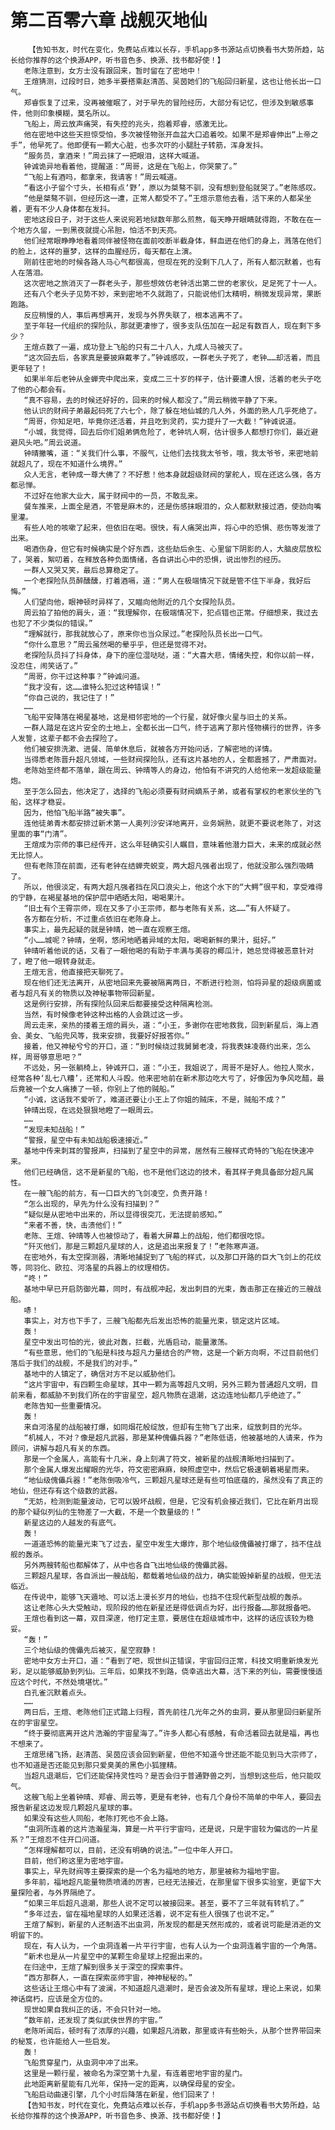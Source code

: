 # 第二百零六章 战舰灭地仙
        【告知书友，时代在变化，免费站点难以长存，手机app多书源站点切换看书大势所趋，站长给你推荐的这个换源APP，听书音色多、换源、找书都好使！】
       老陈注意到，女方士没有跟回来，暂时留在了密地中！
       王煊猜测，过段时日，她多半要搭乘赵清菡、吴茵她们的飞船回归新星，这也让他长出一口气。
       郑睿恢复了过来，没再被催眠了，对于早先的冒险经历，大部分有记忆，但涉及到敏感事件，他则印象模糊，莫名所以。
       飞船上，周云放声痛哭，有失控的兆头，抱着郑睿，感激无比。
       他在密地中这些天担惊受怕，多次被怪物张开血盆大口追着咬。如果不是郑睿伸出“上帝之手”，他早死了。他即便有一颗大心脏，也多次吓的小腿肚子转筋，浑身发抖。
       “服务员，拿酒来！”周云抹了一把眼泪，这样大喊道。
       钟诚诡异地看着他，提醒道：“周哥，这是在飞船上，你哭蒙了。”
       “飞船上有酒吗，都拿来，我请客！”周云喊道。
       “看这小子留个寸头，长相有点‘野’，原以为桀骜不驯，没有想到登船就哭了。”老陈感叹。
       “他是桀骜不驯，但经历这一遭，正常人都受不了。”王煊示意他去看，活下来的人都呆坐着，更有不少人身体都在发抖。
       密地这段日子，对于这些人来说宛若地狱数年那么煎熬，每天睁开眼睛就得跑，不敢在在一个地方久留，一到黑夜就提心吊胆，怕活不到天亮。
       他们经常眼睁睁地看着同伴被怪物在面前咬断半截身体，鲜血迸在他们的身上，溅落在他们的脸上，这样的噩梦，这样的血腥经历，每天都在上演。
       刚前往密地的时候各路人马心气都很高，但现在死的没剩下几人了，所有人都沉默着，也有人在落泪。
       这次密地之旅消灭了一群老头子，那些想效仿老钟活出第二世的老家伙，足足死了十一人。
       还有八个老头子见势不妙，来到密地不久就跑了，只能说他们太精明，稍微发现异常，果断跑路。
       反应稍慢的人，事后再想离开，发现与外界失联了，根本逃离不了。
       至于年轻一代组织的探险队，那就更凄惨了，很多支队伍加在一起足有数百人，现在剩下多少？
       王煊点数了一遍，成功登上飞船的只有二十八人，九成人马被灭了。
       “这次回去后，各家真是要披麻戴孝了。”钟诚感叹，一群老头子死了，老钟……却活着，而且更年轻了！
       如果半年后老钟从金蝉壳中爬出来，变成二三十岁的样子，估计要遭人恨，活着的老头子吃了他的心都会有。
       “真不容易，去的时候还好好的，回来的时候人都没了。”周云稍微平静了下来。
       他认识的财阀子弟最起码死了六七个，除了躲在地仙城的几人外，外面的熟人几乎死绝了。
       “周哥，你知足吧，毕竟你还活着，并且吃到灵药，实力提升了一大截！”钟诚说道。
       “小城，我觉得，回去后你们姐弟俩危险了，老钟坑人啊，估计很多人都想打你们，最近避避风头吧。”周云说道。
       钟晴撇嘴，道：“关我们什么事，不服气，让他们去找我太爷爷，哦，我太爷爷，来密地前就超凡了，现在不知道什么境界。”
       众人无言，老钟成一尊大佛了？不好惹！他本身就超级财阀的掌舵人，现在还这么强，各方都忌惮。
       不过好在他家大业大，属于财阀中的一员，不敢乱来。
       餐车推来，上面全是酒，不管是麻木的，还是伤感抹眼泪的，众人都默默接过酒，使劲向嘴里灌。
       有些人呛的咳嗽了起来，但依旧在喝。很快，有人痛哭出声，将心中的恐惧、悲伤等发泄了出来。
       喝酒伤身，但它有时候确实是个好东西，这些劫后余生、心里留下阴影的人，大脑皮层放松了，哭着，絮叨着，在释放各种负面情绪，各自讲出心中的恐惧，说出惨烈的经历。
       一群人又哭又笑，最后总算稳定了。
       一个老探险队员醉醺醺，打着酒嗝，道：“男人在极端情况下就是管不住下半身，我好后悔。”
       人们望向他，眼神顿时异样了，又瞄向他附近的几个女探险队员。
       周云拍了拍他的肩头，道：“我理解你，在极端情况下，犯点错也正常。仔细想来，我过去也犯了不少类似的错误。”
       “理解就行，那我就放心了，原来你也当众尿过。”老探险队员长出一口气。
       “你什么意思？”周云虽然喝的晕乎乎，但还是觉得不对。
       老探险队员抖了抖身体，身下的座位湿哒哒，道：“大喜大悲，情绪失控，和你以前一样，没忍住，闹笑话了。”
       “周哥，你干过这种事？”钟诚问道。
       “我才没有，这……谁特么犯过这种错误！”
       “你自己说的，我记住了！”
       ……
       飞船平安降落在褐星基地，这是相邻密地的一个行星，就好像火星与旧土的关系。
       一群人踏足在这片安全的土地上，全都长出一口气，终于逃离了那片怪物横行的世界，许多人发誓，这辈子都不会去探险了。
       他们被安排洗漱、进餐、简单休息后，就被各方开始问话，了解密地的详情。
       当得悉老陈晋升超凡领域，一些财阀探险队，还有这片基地的人，全都震撼了，严肃面对。
       老陈始至终都不落单，跟在周云、钟晴等人的身边，他怕有不讲究的人给他来一发超级能量炮。
       至于怎么回去，他决定了，选择的飞船必须要有财阀嫡系子弟，或者有掌权的老家伙坐的飞船，这样才稳妥。
       因为，他怕飞船半路“被失事”。
       连他徒弟青木都安排过新术第一人奥列沙安详地离开，业务娴熟，就更不要说老陈了，对这里面的事“门清”。
       王煊成为宗师的事已经传开，这么年轻确实引人瞩目，意味着他潜力巨大，未来的成就必然无比惊人。
       但有老陈顶在前面，还有老钟在结蝉壳蜕变，两大超凡强者出现了，他就没那么强烈吸睛了。
       所以，他很淡定，有两大超凡强者挡在风口浪尖上，他这个水下的“大鳄”很平和，享受难得的宁静，在褐星基地的保护层中晒晒太阳，喝喝果汁。
       “旧土有个王霄宗师，现在又多了小王宗师，都与老陈有关系，这……”有人怀疑了。
       各方都在分析，不过重点依旧在老陈身上。
       事实上，最先起疑的就是钟晴，她一直在观察王煊。
       “小……城呢？钟晴，坐啊，悠闲地晒着异域的太阳，喝喝新鲜的果汁，挺好。”
       钟晴听着他说的话，又看了一眼他喝的有助于丰满与美容的椰瓜汁，她总觉得被恶意针对了，瞪了他一眼转身就走。
       王煊无言，他直接把天聊死了。
       现在他们还无法离开，从密地回来先要被隔离两日，不断进行检测，怕将异星的超级病菌或者与超凡有关的物质以及神秘事物带回新星。
       这是例行安排，所有探险队回来后都要接受这种隔离检测。
       当然，有时候像老钟这种出格的人会跳过这一步。
       周云走来，亲热的搂着王煊的肩头，道：“小王，多谢你在密地救我，回到新星后，海上酒会、美女、飞船兜风等，我来安排，我要好好报答你。”
       接着，他又神秘兮兮的开口，道：“到时候绕过我舅舅老凌，将我表妹凌薇约出来，怎么样，周哥够意思吧？”
       不远处，另一张躺椅上，钟诚开口，道：“小王，我姐说了，周哥不是好人。他拉人聚水，经常各种‘乱七八糟’，还常和人斗殴。他来密地前在新术那边吃大亏了，好像因为争风吃醋，最后竟被一个女人痛揍了一顿，你别上了他的贼船。”
       “小诚，这话我不爱听了，难道还要让小王上了你姐的贼床，不是，贼船不成？”
       钟晴出现，在远处狠狠地瞪了一眼周云。
       ……
       “发现未知战船！”
       “警报，星空中有未知战船极速接近。”
       基地中传来刺耳的警报声，扫描到了星空中的异常，居然有三艘样式奇特的飞船在快速冲来。
       他们已经确信，这不是新星的飞船，也不是他们这边的技术，看其样子竟具备部分超凡属性。
       在一艘飞船的前方，有一口巨大的飞剑凌空，负责开路！
       “怎么出现的，早先为什么没有扫描到？”
       “疑似是从密地中出来的，所以显得很突兀，无法提前感知。”
       “来者不善，快，击溃他们！”
       老陈、王煊、钟晴等人也被惊动了，看着大屏幕上的战船，他们都很吃惊。
       “歼灭他们，那是三颗超凡星球的人，这是追出来报复了！”老陈寒声道。
       在密地外，有太空探测器，清晰地捕捉到了飞船的样式，以及那口开路的巨大飞剑上的花纹等，同羽化、欧拉、河洛星的兵器上的纹理相仿。
       “咚！”
       基地中早已开启防御光幕，同时，有战舰冲起，发出刺目的光束，轰击那正在接近的三艘战船。
       哧！
       事实上，对方也下手了，三艘飞船都先后发出恐怖的能量光束，锁定这片区域。
       轰！
       星空中发出可怕的光，彼此对轰，拦截，光盾启动，能量激荡。
       “有些意思，他们的飞船是科技与超凡力量结合的产物，这是一个新方向啊，不过目前他们落后于我们的战舰，不是我们的对手。”
       基地中的人镇定了，确信对方不足以威胁他们。
       “这片宇宙中，有四颗生命星球，其中一颗为高等超凡文明，另外三颗为普通超凡文明，目前来看，都威胁不到我们所在的宇宙星空，超凡物质在退潮，这边连地仙都几乎绝迹了。”
       老陈告知一些重要情况。
       轰！
       来自河洛星的战船被打爆，如同烟花般绽放，但却有生物飞了出来，绽放刺目的光华。
       “机械人，不对？像是超凡武器，那是某种傀儡兵器？”老陈低语，他被基地的人请来，作为顾问，讲解与超凡有关的东西。
       那是一个金属人，高能有十几米，身上刻满了符文，被新星的战舰清晰地扫描到了。
       那个金属人爆发出耀眼的光华，符文密密麻麻，映照虚空中，然后它极速朝着褐星而来。
       “地仙级傀儡兵器！”老陈倒吸冷气，三颗超凡星球还是有些可怕底蕴的，虽然没有了真正的地仙，但还存有这个级数的武器。
       “无妨，检测到能量波动，它可以毁坏战舰，但是，它没有机会接近我们，它比在新月出现的那个疑似列仙的生物差了一大截，不是一个数量级的！”
       新星这边的人越发的有底气。
       轰！
       一道道恐怖的能量光束飞了过去，星空中发生大爆炸，那个地仙级傀儡被打爆了，挡不住战舰的轰杀。
       另外两艘转船也都解体了，从中也各自飞出地仙级的傀儡武器。
       三颗超凡星球，各自派出一艘战船，都载着地仙级的战力，确实能毁掉新星的战舰，但无法临近。
       在传说中，能够飞天遁地、可以活上漫长岁月的地仙，也挡不住现代新型战舰的轰杀。
       这让老陈心头大受触动，现阶段的他在新星还是得低调点为好，出行报备……那就报备吧。
       王煊也看到这一幕，双目深邃，他打定主意，要居住在超级城市中，这样的话应该较为稳妥。
       “轰！”
       三个地仙级的傀儡先后被灭，星空寂静！
       密地中女方士开口，道：“看到了吧，现世纠正错误，宇宙回归正常，科技文明重新焕发光彩，足以能够威胁到列仙。三年后，如果找不到路，侥幸逃出大幕，活下来的列仙，需要慢慢适应这个时代，不然处境堪忧。”
       白孔雀沉默着点头。
       ……
       两日后，王煊、老陈他们正式踏上归程，首先前往几光年之外的虫洞，要从那里回归新星所在的宇宙星空。
       “终于要彻底离开这片浩瀚的宇宙星海了。”许多人都心有感触，有命活着回去就是福，再也不想来了。
       王煊思绪飞扬，赵清菡、吴茵应该会回到新星，但他不知道今世还能不能见到马大宗师了，也不知道是否还能见到那只爱臭美的黑色小狐狸精。
       当超凡退潮后，它们还能保持灵性吗？是否会归于普通野兽之列，当想到这些后，他只能叹气。
       这艘飞船上坐着钟晴、郑睿、周云等，更是有老钟，也有几个身份不简单的中年人，要回去报告新星这边发现几颗超凡星球的事。
       如果没有这些人同船，老陈打死也不会上路。
       “虫洞所连着的这片浩瀚星海，算是一片平行宇宙吗，还是说，只是宇宙较为偏远的一片星系？”王煊忍不住开口问道。
       “怎样理解都可以，目前，还没有明确的说法。”一位中年人开口。
       目前，他们称这里为密地宇宙。
       事实上，早先财阀等主要探索的是一个名为福地的地方，那里被称为福地宇宙。
       多年前，福地超凡能量物质喷涌的厉害，已经无法接近，在那里留下很多实验室，更留下大量探险者，与外界隔绝了。
       “如果三年后超凡退潮，那些人说不定可以被接回来。甚至，要不了三年就有转机了。”
       “多年过去，留在福地星球的人如果还活着，说不定有些人很强了也说不定。”
       王煊了解到，新星的人还制造不出虫洞，所发现的都是天然形成的，或者说可能是消逝的文明留下的。
       现在，有人认为，一个虫洞连着一片平行宇宙，也有人认为一个虫洞连着宇宙的一个角落。
       “新术也是从一片星空中的某颗生命星球上挖掘出来的。
       在归途中，王煊了解到很多关于深空的探索事件。
       “西方那群人，一直在探索巫师宇宙，神神秘秘的。”
       这些话让王煊心中有了波澜，不知道超凡退潮时，是否会波及所有星球，理论上来说，如果神话腐朽，应该是全方位的。
       现世如果自我纠正的话，不会只针对一地。
       “数年前，还发现了类似武侠世界的宇宙。”
       老陈听闻后，顿时有了浓厚的兴趣，如果超凡消散，那里或许有些盼头，从那个世界带回来的秘笈，也许能给人一些启发。
       轰！
       飞船贯穿星门，从虫洞中冲了出来。
       这里是一颗行星，被命名为深空第十九星，有连着密地宇宙的星门。
       此地距离新星能有几光年，保持一定的距离，以确保母星的安全。
       飞船启动曲速引擎，几个小时后降落在新星，他们回来了！
       【告知书友，时代在变化，免费站点难以长存，手机app多书源站点切换看书大势所趋，站长给你推荐的这个换源APP，听书音色多、换源、找书都好使！】
